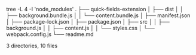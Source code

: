 tree -L 4 -I 'node_modules'
.
├── quick-fields-extension
│   ├── dist
│   │   ├── background.bundle.js
│   │   └── content.bundle.js
│   ├── manifest.json
│   ├── package-lock.json
│   ├── package.json
│   ├── src
│   │   ├── background.js
│   │   ├── content.js
│   │   └── styles.css
│   └── webpack.config.js
└── readme.md

3 directories, 10 files